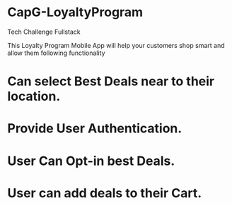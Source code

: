 # CapG-LoyaltyProgram
Tech Challenge Fullstack


This Loyalty Program Mobile App will help your customers shop smart and allow them following functionality
# Can select Best Deals near to their location.
# Provide User Authentication.
# User Can Opt-in best Deals.
# User can add deals to their Cart.
